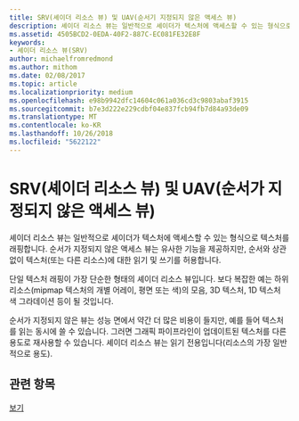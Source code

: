 ```yaml
---
title: SRV(셰이더 리소스 뷰) 및 UAV(순서기 지정되지 않은 액세스 뷰)
description: 셰이더 리소스 뷰는 일반적으로 셰이더가 텍스처에 액세스할 수 있는 형식으로 텍스처를 래핑합니다. 순서가 지정되지 않은 액세스 뷰는 유사한 기능을 제공하지만, 순서와 상관없이 텍스처(또는 다른 리소스)에 대한 읽기 및 쓰기를 허용합니다.
ms.assetid: 4505BCD2-0EDA-40F2-887C-EC081FE32E8F
keywords:
- 셰이더 리소스 뷰(SRV)
author: michaelfromredmond
ms.author: mithom
ms.date: 02/08/2017
ms.topic: article
ms.localizationpriority: medium
ms.openlocfilehash: e98b9942dfc14604c061a036cd3c9803abaf3915
ms.sourcegitcommit: b7e3d222e229cdbf04e837fcb94fb7d84a93de09
ms.translationtype: MT
ms.contentlocale: ko-KR
ms.lasthandoff: 10/26/2018
ms.locfileid: "5622122"
---
```

# <a name="shader-resource-view-srv-and-unordered-access-view-uav"></a>SRV(셰이더 리소스 뷰) 및 UAV(순서가 지정되지 않은 액세스 뷰)


셰이더 리소스 뷰는 일반적으로 셰이더가 텍스처에 액세스할 수 있는 형식으로 텍스처를 래핑합니다. 순서가 지정되지 않은 액세스 뷰는 유사한 기능을 제공하지만, 순서와 상관없이 텍스처(또는 다른 리소스)에 대한 읽기 및 쓰기를 허용합니다.

단일 텍스처 래핑이 가장 단순한 형태의 셰이더 리소스 뷰입니다. 보다 복잡한 예는 하위 리소스(mipmap 텍스처의 개별 어레이, 평면 또는 색)의 모음, 3D 텍스처, 1D 텍스처 색 그라데이션 등이 될 것입니다.

순서가 지정되지 않은 뷰는 성능 면에서 약간 더 많은 비용이 들지만, 예를 들어 텍스처를 읽는 동시에 쓸 수 있습니다. 그러면 그래픽 파이프라인이 업데이트된 텍스처를 다른 용도로 재사용할 수 있습니다. 셰이더 리소스 뷰는 읽기 전용입니다(리소스의 가장 일반적으로 용도).

## <a name="span-idrelated-topicsspanrelated-topics"></a><span id="related-topics"></span>관련 항목


[보기](views.md)

 

 




